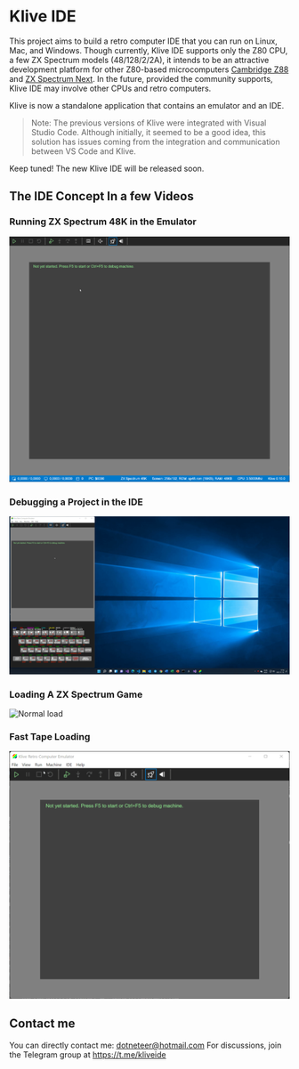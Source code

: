 # Klive IDE

This project aims to build a retro computer IDE that you can run on Linux, Mac, and Windows. Though currently, Klive IDE supports only the Z80 CPU, a few ZX Spectrum models (48/128/2/2A), it intends to be an attractive development platform for other Z80-based microcomputers [Cambridge Z88](https://en.wikipedia.org/wiki/Cambridge_Z88) and [ZX Spectrum Next](https://www.specnext.com/). In the future, provided the community supports, Klive IDE may involve other CPUs and retro computers.

Klive is now a standalone application that contains an emulator and an IDE.

> Note: The previous versions of Klive were integrated with Visual Studio Code. Although initially, it seemed to be a good idea, this solution has issues coming from the integration and communication between VS Code and Klive.

Keep tuned! The new Klive IDE will be released soon.

## The IDE Concept In a few Videos

### Running ZX Spectrum 48K in the Emulator

![Klive intro](./intro/klive-intro.gif)

### Debugging a Project in the IDE

![IDE Debuging](./intro/ide-debugging.gif)

### Loading A ZX Spectrum Game

![Normal load](./intro/normal-load.gif)

### Fast Tape Loading

![Fast load](./intro/fast-load.gif)

## Contact me

You can directly contact me: dotneteer@hotmail.com
For discussions, join the Telegram group at https://t.me/kliveide


